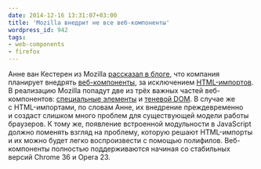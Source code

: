 ```yaml
---
date: 2014-12-16 13:31:07+03:00
title: 'Mozilla внедрит не все веб-компоненты'
wordpress_id: 942
tags:
- web-components
- firefox
---
```


Анне ван Кестерен из Mozilla [рассказал в блоге][1], что компания планирует внедрять [веб-компоненты][2], за исключением [HTML-импортов][3]. В реализацию Mozilla попадут две из трёх важных частей веб-компонентов: [специальные элементы][4] и [теневой DOM][5]. В случае же с HTML-импортами, по словам Анне, их внедрение преждевременно и создаст слишком много проблем для существующей модели работы браузеров. К тому же, появление встроенной модульности в JavaScript должно поменять взгляд на проблему, которую решают HTML-импорты и их можно будет легко воспроизвести с помощью полифилов. Веб-компоненты полностью поддерживаются начиная со стабильных версий Chrome 36 и Opera 23.

[1]: https://hacks.mozilla.org/2014/12/mozilla-and-web-components/
[2]: http://www.w3.org/standards/techs/components
[3]: http://www.w3.org/TR/html-imports/
[4]: http://www.w3.org/TR/custom-elements/
[5]: http://www.w3.org/TR/shadow-dom/
